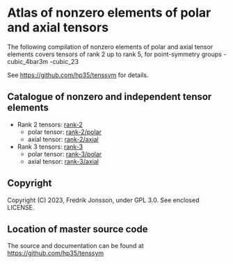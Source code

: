 # Atlas of nonzero elements of polar and axial tensors

The following compilation of nonzero elements of polar and axial tensor elements covers tensors of rank 2 up to rank 5, for point-symmetry groups
-cubic_4bar3m
-cubic_23

See https://github.com/hp35/tenssym for details.

## Catalogue of nonzero and independent tensor elements
- Rank 2 tensors: [rank-2](rank-2)
    - polar tensor: [rank-2/polar](rank-2/polar)
    - axial tensor: [rank-2/axial](rank-2/axial)
- Rank 3 tensors: [rank-3](rank-3)
    - polar tensor: [rank-3/polar](rank-3/polar)
    - axial tensor: [rank-3/axial](rank-3/axial)

## Copyright
Copyright (C) 2023, Fredrik Jonsson, under GPL 3.0. See enclosed LICENSE.

## Location of master source code
The source and documentation can be found at https://github.com/hp35/tenssym
